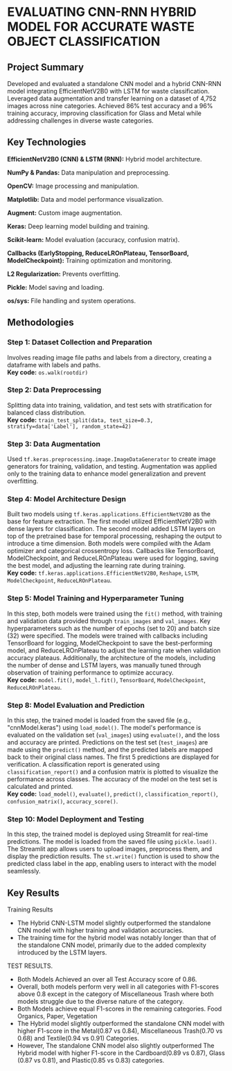 # EVALUATING CNN-RNN HYBRID MODEL FOR ACCURATE WASTE OBJECT CLASSIFICATION

## Project Summary
Developed and evaluated a standalone CNN model and a hybrid CNN-RNN model integrating EfficientNetV2B0 with LSTM for waste classification. Leveraged data augmentation and transfer learning on a dataset of 4,752 images across nine categories. Achieved 86% test accuracy and a 96% training accuracy, improving classification for Glass and Metal while addressing challenges in diverse waste categories.

## Key Technologies
**EfficientNetV2B0 (CNN) & LSTM (RNN):** Hybrid model architecture.

**NumPy & Pandas:** Data manipulation and preprocessing.

**OpenCV:** Image processing and manipulation.

**Matplotlib:** Data and model performance visualization.

**Augment:** Custom image augmentation.

**Keras:** Deep learning model building and training.

**Scikit-learn:** Model evaluation (accuracy, confusion matrix).

**Callbacks (EarlyStopping, ReduceLROnPlateau, TensorBoard, ModelCheckpoint):** Training optimization and monitoring.

**L2 Regularization:** Prevents overfitting.

**Pickle:** Model saving and loading.

**os/sys:** File handling and system operations.



## Methodologies

### Step 1: Dataset Collection and Preparation
Involves reading image file paths and labels from a directory, creating a dataframe with labels and paths.  
**Key code:** `os.walk(rootdir)`

### Step 2: Data Preprocessing
Splitting data into training, validation, and test sets with stratification for balanced class distribution.  
**Key code:** `train_test_split(data, test_size=0.3, stratify=data['Label'], random_state=42)`

### Step 3: Data Augmentation
Used `tf.keras.preprocessing.image.ImageDataGenerator` to create image generators for training, validation, and testing. Augmentation was applied only to the training data to enhance model generalization and prevent overfitting.

### Step 4: Model Architecture Design
Built two models using `tf.keras.applications.EfficientNetV2B0` as the base for feature extraction. The first model utilized EfficientNetV2B0 with dense layers for classification. The second model added LSTM layers on top of the pretrained base for temporal processing, reshaping the output to introduce a time dimension. Both models were compiled with the Adam optimizer and categorical crossentropy loss. Callbacks like TensorBoard, ModelCheckpoint, and ReduceLROnPlateau were used for logging, saving the best model, and adjusting the learning rate during training.  
**Key code:** `tf.keras.applications.EfficientNetV2B0`, `Reshape`, `LSTM`, `ModelCheckpoint`, `ReduceLROnPlateau`.

### Step 5: Model Training and Hyperparameter Tuning
In this step, both models were trained using the `fit()` method, with training and validation data provided through `train_images` and `val_images`. Key hyperparameters such as the number of epochs (set to 20) and batch size (32) were specified. The models were trained with callbacks including TensorBoard for logging, ModelCheckpoint to save the best-performing model, and ReduceLROnPlateau to adjust the learning rate when validation accuracy plateaus. Additionally, the architecture of the models, including the number of dense and LSTM layers, was manually tuned through observation of training performance to optimize accuracy.  
**Key code:** `model.fit()`, `model_l.fit()`, `TensorBoard`, `ModelCheckpoint`, `ReduceLROnPlateau`.

### Step 8: Model Evaluation and Prediction
In this step, the trained model is loaded from the saved file (e.g., "cnnModel.keras") using `load_model()`. The model's performance is evaluated on the validation set (`val_images`) using `evaluate()`, and the loss and accuracy are printed. Predictions on the test set (`test_images`) are made using the `predict()` method, and the predicted labels are mapped back to their original class names. The first 5 predictions are displayed for verification. A classification report is generated using `classification_report()` and a confusion matrix is plotted to visualize the performance across classes. The accuracy of the model on the test set is calculated and printed.  
**Key code:** `load_model()`, `evaluate()`, `predict()`, `classification_report()`, `confusion_matrix()`, `accuracy_score()`.

### Step 10: Model Deployment and Testing
In this step, the trained model is deployed using Streamlit for real-time predictions. The model is loaded from the saved file using `pickle.load()`. The Streamlit app allows users to upload images, preprocess them, and display the prediction results. The `st.write()` function is used to show the predicted class label in the app, enabling users to interact with the model seamlessly.

## Key Results

Training Results
- The Hybrid CNN-LSTM model slightly outperformed the standalone CNN model with higher training and validation accuracies.
- The training time for the hybrid model was notably longer than that of the standalone CNN model, primarily due to the added complexity introduced by the LSTM layers.
  
TEST RESULTS.
-	Both Models Achieved an over all Test Accuracy score of 0.86.
-	Overall, both models perform very well in all categories with F1-scores above 0.8 except in the category of Miscellaneous Trash where both models struggle due to the diverse nature of the category.
-	Both Models achieve equal F1-scores in the remaining categories. Food Organics, Paper, Vegetation
-	The Hybrid model slightly outperformed the standalone CNN model with higher F1-score in the Metal(0.87 vs 0.84), Miscellaneous Trash(0.70 vs 0.68) and Textile(0.94 vs 0.91) Categories. 
-	However, The standalone CNN model also slightly outperformed The Hybrid model with higher F1-score in the Cardboard(0.89 vs 0.87), Glass (0.87 vs 0.81), and Plastic(0.85 vs 0.83) categories.



